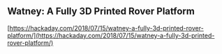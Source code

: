 ## Watney: A Fully 3D Printed Rover Platform
  
  [https://hackaday.com/2018/07/15/watney-a-fully-3d-printed-rover-platform/](https://hackaday.com/2018/07/15/watney-a-fully-3d-printed-rover-platform/)